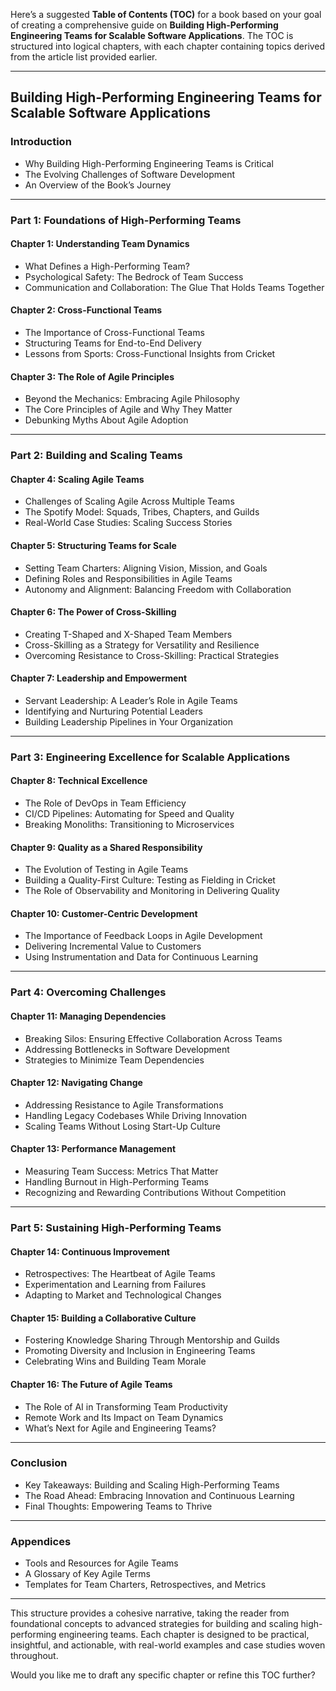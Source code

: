Here’s a suggested **Table of Contents (TOC)** for a book based on your goal of creating a comprehensive guide on **Building High-Performing Engineering Teams for Scalable Software Applications**. The TOC is structured into logical chapters, with each chapter containing topics derived from the article list provided earlier.

---

## **Building High-Performing Engineering Teams for Scalable Software Applications**

### **Introduction**

- Why Building High-Performing Engineering Teams is Critical
- The Evolving Challenges of Software Development
- An Overview of the Book’s Journey

---

### **Part 1: Foundations of High-Performing Teams**

#### **Chapter 1: Understanding Team Dynamics**

- What Defines a High-Performing Team?
- Psychological Safety: The Bedrock of Team Success
- Communication and Collaboration: The Glue That Holds Teams Together

#### **Chapter 2: Cross-Functional Teams**

- The Importance of Cross-Functional Teams
- Structuring Teams for End-to-End Delivery
- Lessons from Sports: Cross-Functional Insights from Cricket

#### **Chapter 3: The Role of Agile Principles**

- Beyond the Mechanics: Embracing Agile Philosophy
- The Core Principles of Agile and Why They Matter
- Debunking Myths About Agile Adoption

---

### **Part 2: Building and Scaling Teams**

#### **Chapter 4: Scaling Agile Teams**

- Challenges of Scaling Agile Across Multiple Teams
- The Spotify Model: Squads, Tribes, Chapters, and Guilds
- Real-World Case Studies: Scaling Success Stories

#### **Chapter 5: Structuring Teams for Scale**

- Setting Team Charters: Aligning Vision, Mission, and Goals
- Defining Roles and Responsibilities in Agile Teams
- Autonomy and Alignment: Balancing Freedom with Collaboration

#### **Chapter 6: The Power of Cross-Skilling**

- Creating T-Shaped and X-Shaped Team Members
- Cross-Skilling as a Strategy for Versatility and Resilience
- Overcoming Resistance to Cross-Skilling: Practical Strategies

#### **Chapter 7: Leadership and Empowerment**

- Servant Leadership: A Leader’s Role in Agile Teams
- Identifying and Nurturing Potential Leaders
- Building Leadership Pipelines in Your Organization

---

### **Part 3: Engineering Excellence for Scalable Applications**

#### **Chapter 8: Technical Excellence**

- The Role of DevOps in Team Efficiency
- CI/CD Pipelines: Automating for Speed and Quality
- Breaking Monoliths: Transitioning to Microservices

#### **Chapter 9: Quality as a Shared Responsibility**

- The Evolution of Testing in Agile Teams
- Building a Quality-First Culture: Testing as Fielding in Cricket
- The Role of Observability and Monitoring in Delivering Quality

#### **Chapter 10: Customer-Centric Development**

- The Importance of Feedback Loops in Agile Development
- Delivering Incremental Value to Customers
- Using Instrumentation and Data for Continuous Learning

---

### **Part 4: Overcoming Challenges**

#### **Chapter 11: Managing Dependencies**

- Breaking Silos: Ensuring Effective Collaboration Across Teams
- Addressing Bottlenecks in Software Development
- Strategies to Minimize Team Dependencies

#### **Chapter 12: Navigating Change**

- Addressing Resistance to Agile Transformations
- Handling Legacy Codebases While Driving Innovation
- Scaling Teams Without Losing Start-Up Culture

#### **Chapter 13: Performance Management**

- Measuring Team Success: Metrics That Matter
- Handling Burnout in High-Performing Teams
- Recognizing and Rewarding Contributions Without Competition

---

### **Part 5: Sustaining High-Performing Teams**

#### **Chapter 14: Continuous Improvement**

- Retrospectives: The Heartbeat of Agile Teams
- Experimentation and Learning from Failures
- Adapting to Market and Technological Changes

#### **Chapter 15: Building a Collaborative Culture**

- Fostering Knowledge Sharing Through Mentorship and Guilds
- Promoting Diversity and Inclusion in Engineering Teams
- Celebrating Wins and Building Team Morale

#### **Chapter 16: The Future of Agile Teams**

- The Role of AI in Transforming Team Productivity
- Remote Work and Its Impact on Team Dynamics
- What’s Next for Agile and Engineering Teams?

---

### **Conclusion**

- Key Takeaways: Building and Scaling High-Performing Teams
- The Road Ahead: Embracing Innovation and Continuous Learning
- Final Thoughts: Empowering Teams to Thrive

---

### **Appendices**

- Tools and Resources for Agile Teams
- A Glossary of Key Agile Terms
- Templates for Team Charters, Retrospectives, and Metrics

---

This structure provides a cohesive narrative, taking the reader from foundational concepts to advanced strategies for building and scaling high-performing engineering teams. Each chapter is designed to be practical, insightful, and actionable, with real-world examples and case studies woven throughout.

Would you like me to draft any specific chapter or refine this TOC further?